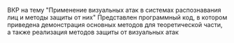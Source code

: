 ВКР на тему "Применение визуальных атак в системах распознавания лиц и методы защиты от них" 
Представлен программный код, в котором приведена демонстрация основных методов для теоретической части, а также реализация методов защиты от визуальных атак 
